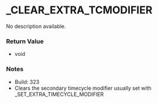 # _CLEAR_EXTRA_TCMODIFIER

No description available.

### Return Value
* void

### Notes
* Build: 323
* Clears the secondary timecycle modifier usually set with _SET_EXTRA_TIMECYCLE_MODIFIER

